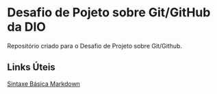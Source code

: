 # Desafio de Pojeto sobre Git/GitHub da DIO
Repositório criado para o Desafio de Projeto sobre Git/Github.

## Links Úteis
[Sintaxe Básica Markdown](https://www.markdownguide.org/basic-syntax/)
